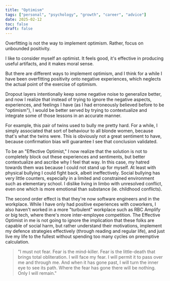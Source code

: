 ```yaml
---
title: "Optimism"
tags: ["personal", "psychology", "growth", "career", "advice"]
date: 2025-02-12
toc: false
draft: false
---
```


Overfitting is not the way to implement optimism. Rather, focus on unbounded positivity.


I like to consider myself an optimist. It feels good, it's effective in producing useful artifacts, and it makes moral sense. 

But there are different ways to implement optimism, and I think for a while I have been overfitting positivity onto negative experiences, which neglects the actual point of the exercise of optimism. 

Dropout layers intentionally keep some negative noise to generalize better, and now I realize that instead of trying to ignore the negative aspects, experiences, and feelings I have (as I had erroneously believed before to be "optimism"), I would be better served by trying to contextualize and integrate some of those lessons in an accurate manner. 

For example, this pair of twins used to bully me pretty hard. For a while, I simply associated that sort of behaviour to all blonde women, because that's what the twins were. This is obviously not a great sentiment to have, because confirmation bias will guarantee I see that conclusion validated. 

To be an "Effective Optimist," I now realize that the solution is not to completely block out these experiences and sentiments, but better contextualize and ascribe why I feel that way. In this case, my hatred towards them was because I could not stand up for myself. At least with physical bullying I could fight back, albeit ineffectively. Social bullying has very little counters, especially in a limited and constrained environment such as elementary school. I dislike living in limbo with unresolved conflict, even one which is more emotional than substance (ie. childhood conflicts).

The second order effect is that they're now software engineers and in the workplace. While I have only had positive experiences with coworkers, I also haven't worked in a more "turbulent" workplace such as RBC Amplify or big tech, where there's more inter-employee competition. The Effective Optimist in me is not going to ignore the implication that these folks are capable of social harm, but rather understand their motivations, implement my defence strategies effectively (through reading and regular life), and just live my life to the fullest without spending too many cycles on preemptive calculation.

>"I must not fear.
>Fear is the mind-killer.
>Fear is the little-death that brings total obliteration.
>I will face my fear.
>I will permit it to pass over me and through me.
>And when it has gone past, I will turn the inner eye to see its path.
>Where the fear has gone there will be nothing.
>Only I will remain."